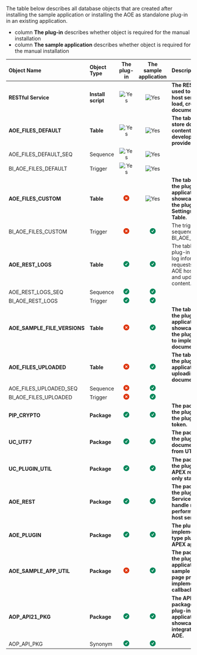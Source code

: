 The table below describes all database objects that are created after installing the sample application or installing the AOE as standalone plug-in in an existing application. 

- column **The plug-in** describes whether object is required for the manual installation
- column **The sample application** describes whether object is required for the manual installation

| Object Name                  | Object Type        |                         The plug-in                          |                    The sample application                    | Description                                                  |
| :--------------------------- | :----------------- | :----------------------------------------------------------: | :----------------------------------------------------------: | :----------------------------------------------------------- |
| **RESTful  Service**         | **Install script** | ![**Yes**](https://pf-emoji-service--cdn.us-east-1.prod.public.atl-paas.net/atlassian/check_mark_32.png) | ![**Yes**](https://pf-emoji-service--cdn.us-east-1.prod.public.atl-paas.net/atlassian/check_mark_32.png) | **The RESTful Service is used to handle all AOE host server requests to load,  create and update documents.** |
| **AOE_FILES_DEFAULT**        | **Table**          | ![Yes](https://pf-emoji-service--cdn.us-east-1.prod.public.atl-paas.net/atlassian/check_mark_32.png) | ![Yes](https://pf-emoji-service--cdn.us-east-1.prod.public.atl-paas.net/atlassian/check_mark_32.png) | **The table is used to store document content when a developer doesn’t provide custom table.** |
| AOE_FILES_DEFAULT_SEQ        | Sequence           | ![Yes](https://pf-emoji-service--cdn.us-east-1.prod.public.atl-paas.net/atlassian/check_mark_32.png) | ![Yes](https://pf-emoji-service--cdn.us-east-1.prod.public.atl-paas.net/atlassian/check_mark_32.png) |                                                              |
| BI_AOE_FILES_DEFAULT         | Trigger            | ![Yes](https://pf-emoji-service--cdn.us-east-1.prod.public.atl-paas.net/atlassian/check_mark_32.png) | ![Yes](https://pf-emoji-service--cdn.us-east-1.prod.public.atl-paas.net/atlassian/check_mark_32.png) |                                                              |
| **AOE_FILES_CUSTOM**         | **Table**          | ![No](https://github.com/United-Codes/apexofficeedit-public/blob/main/images/docs/icon_notchecked.png?raw=true) | ![Yes](https://pf-emoji-service--cdn.us-east-1.prod.public.atl-paas.net/atlassian/check_mark_32.png) | **The table is used by the plug-in sample application in order to showcase the  usage of the plug-in attribute Settings \ Custom Table.** |
| BI_AOE_FILES_CUSTOM          | Trigger            | ![No](https://github.com/United-Codes/apexofficeedit-public/blob/main/images/docs/icon_notchecked.png?raw=true) | ![Yes](https://github.com/United-Codes/apexofficeedit-public/blob/main/images/docs/icon_check.png?raw=true) | The trigger is  using sequence BI_AOE_FILES_DEFAULT.         |
| **AOE_REST_LOGS**            | **Table**          | ![Yes](https://github.com/United-Codes/apexofficeedit-public/blob/main/images/docs/icon_check.png?raw=true) | ![Yes](https://github.com/United-Codes/apexofficeedit-public/blob/main/images/docs/icon_check.png?raw=true) | The table is used by the plug-in REST service to log information about  requests performed by AOE host server to load and update document content. |
| AOE_REST_LOGS_SEQ            | Sequence           | ![Yes](https://github.com/United-Codes/apexofficeedit-public/blob/main/images/docs/icon_check.png?raw=true) | ![Yes](https://github.com/United-Codes/apexofficeedit-public/blob/main/images/docs/icon_check.png?raw=true) |                                                              |
| BI_AOE_REST_LOGS             | Trigger            | ![Yes](https://github.com/United-Codes/apexofficeedit-public/blob/main/images/docs/icon_check.png?raw=true) | ![Yes](https://github.com/United-Codes/apexofficeedit-public/blob/main/images/docs/icon_check.png?raw=true) |                                                              |
| **AOE_SAMPLE_FILE_VERSIONS** | **Table**          | ![No](https://github.com/United-Codes/apexofficeedit-public/blob/main/images/docs/icon_notchecked.png?raw=true) | ![Yes](https://github.com/United-Codes/apexofficeedit-public/blob/main/images/docs/icon_check.png?raw=true) | **The table is used by the plug-in sample application in order to showcase the  usage of the plug-in callbacks to implement custom document versioning.** |
| **AOE_FILES_UPLOADED**       | **Table**          | ![No](https://github.com/United-Codes/apexofficeedit-public/blob/main/images/docs/icon_notchecked.png?raw=true) | ![Yes](https://github.com/United-Codes/apexofficeedit-public/blob/main/images/docs/icon_check.png?raw=true) | **The table is used by the plug-in sample application to allow uploading  end-users documents.** |
| AOE_FILES_UPLOADED_SEQ       | Sequence           | ![No](https://github.com/United-Codes/apexofficeedit-public/blob/main/images/docs/icon_notchecked.png?raw=true) | ![Yes](https://github.com/United-Codes/apexofficeedit-public/blob/main/images/docs/icon_check.png?raw=true) |                                                              |
| BI_AOE_FILES_UPLOADED        | Trigger            | ![No](https://github.com/United-Codes/apexofficeedit-public/blob/main/images/docs/icon_notchecked.png?raw=true) | ![Yes](https://github.com/United-Codes/apexofficeedit-public/blob/main/images/docs/icon_check.png?raw=true) |                                                              |
| **PIP_CRYPTO**               | **Package**        | ![**Yes**](https://github.com/United-Codes/apexofficeedit-public/blob/main/images/docs/icon_check.png?raw=true) | ![**Yes**](https://github.com/United-Codes/apexofficeedit-public/blob/main/images/docs/icon_check.png?raw=true) | **The package is used by the plug-in to secure the plug-in access token.** |
| **UC_UTF7**                  | **Package**        | ![**Yes**](https://github.com/United-Codes/apexofficeedit-public/blob/main/images/docs/icon_check.png?raw=true) | ![**Yes**](https://github.com/United-Codes/apexofficeedit-public/blob/main/images/docs/icon_check.png?raw=true) | **The package is used by the plug-in to decode documents filenames from UTF7 to  UTF8.** |
| **UC_PLUGIN_UTIL**           | **Package**        | ![**Yes**](https://github.com/United-Codes/apexofficeedit-public/blob/main/images/docs/icon_check.png?raw=true) | ![**Yes**](https://github.com/United-Codes/apexofficeedit-public/blob/main/images/docs/icon_check.png?raw=true) | **The package is used by the plug-in to evaluate APEX regions read-only state.** |
| **AOE_REST**                 | **Package**        | ![**Yes**](https://github.com/United-Codes/apexofficeedit-public/blob/main/images/docs/icon_check.png?raw=true) | ![**Yes**](https://github.com/United-Codes/apexofficeedit-public/blob/main/images/docs/icon_check.png?raw=true) | **The package is used by the plug-in RESTful Service handlers to handle  requests performed by the AOE host server.** |
| **AOE_PLUGIN**               | **Package**        | ![**Yes**](https://github.com/United-Codes/apexofficeedit-public/blob/main/images/docs/icon_check.png?raw=true) | ![**Yes**](https://github.com/United-Codes/apexofficeedit-public/blob/main/images/docs/icon_check.png?raw=true) | **The plug-in package implementing region-type plug-in for Oracle APEX  application.** |
| **AOE_SAMPLE_APP_UTIL**      | **Package**        | ![**No**](https://github.com/United-Codes/apexofficeedit-public/blob/main/images/docs/icon_notchecked.png?raw=true) | ![**Yes**](https://github.com/United-Codes/apexofficeedit-public/blob/main/images/docs/icon_check.png?raw=true) | **The package is used by the plug-in sample application to handle sample  application page processes and implement custom callbacks.** |
| **AOP_API21_PKG**            | **Package**        | ![**Yes**](https://github.com/United-Codes/apexofficeedit-public/blob/main/images/docs/icon_check.png?raw=true) | ![**Yes**](https://github.com/United-Codes/apexofficeedit-public/blob/main/images/docs/icon_check.png?raw=true) | **The APEX Office Print package is used by the plug-in sample application to  showcase the integration of AOP and AOE.** |
| AOP_API_PKG                  | Synonym            | ![Yes](https://github.com/United-Codes/apexofficeedit-public/blob/main/images/docs/icon_check.png?raw=true) | ![Yes](https://github.com/United-Codes/apexofficeedit-public/blob/main/images/docs/icon_check.png?raw=true) |                                                              |